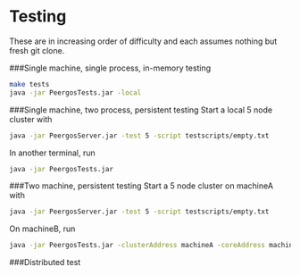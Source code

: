 Testing
================

These are in increasing order of difficulty and each assumes nothing but fresh git clone.

###Single machine, single process, in-memory testing
```bash
make tests
java -jar PeergosTests.jar -local
```

###Single machine, two process, persistent testing
Start a local 5 node cluster with
```bash
java -jar PeergosServer.jar -test 5 -script testscripts/empty.txt
```

In another terminal, run
```bash
java -jar PeergosTests.jar
```

###Two machine, persistent testing
Start a 5 node cluster on machineA with
```bash
java -jar PeergosServer.jar -test 5 -script testscripts/empty.txt
```

On machineB, run
```bash
java -jar PeergosTests.jar -clusterAddress machineA -coreAddress machineA
```

###Distributed test


